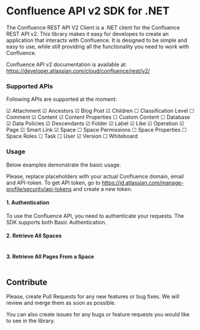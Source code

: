 ﻿# Confluence API v2 SDK for .NET

The Confluence REST API V2 Client is a .NET client for the Confluence REST API v2. This library makes it easy for developes to create an application that interacts with Confluence. It is designed to be simple and easy to use, while still providing all the functionality you need to work with Confluence.

Confluence API v2 documentation is available at: 
https://developer.atlassian.com/cloud/confluence/rest/v2/

### Supported APIs

Following APIs are supported at the moment:

☑ Attachment
☑ Ancestors
☑ Blog Post
☑ Children
☐ Classification Level
☐ Comment
☑ Content
☑ Content Properties
☐ Custom Content
☐ Database
☑ Data Policies
☑ Descendants
☑ Folder
☑ Label
☑ Like
☑ Operation
☑ Page
☑ Smart Link
☑ Space
☐ Space Permissions
☐ Space Properties
☐ Space Roles
☐ Task
☐ User
☑ Version
☐ Whiteboard

### Usage

Below examples demonstrate the basic usage. 

Please, replace placeholders with your actual Confluence domain, email and API-token. To get API token, go to https://id.atlassian.com/manage-profile/security/api-tokens and create a new token.

#### 1. Authentication

To use the Confluence API, you need to authenticate your requests. The SDK supports both Basic Authentication.

#### 2. Retrieve All Spaces

```csharp

```

#### 3. Retrieve All Pages From a Space

```csharp

```

## Contribute

Please, create Pull Requests for any new features or bug fixes. We will review and merge them as soon as possible. 

You can also create issues for any bugs or feature requests you would like to see in the library.



